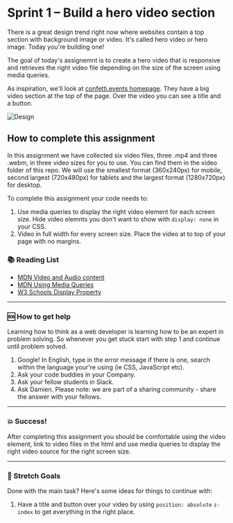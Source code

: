 # Sprint 1 – Build a hero video section

There is a great design trend right now where websites contain a top section with background image or video. It's called hero video or hero image. Today you're building one!

The goal of today's assignemnt is to create a hero video that is responsive and retrieves the right video file depending on the size of the screen using media queries.

As inspiration, we'll look at [confetti.events homepage](http://confetti.events/). They have a big video section at the top of the page. Over the video you can see a title and a button.

![Design](https://github.com/Technigo/assignment-hero/blob/master/hero-video.png)

## How to complete this assignment

In this assignment we have collected six video files, three .mp4 and three .webm, in three video sizes for you to use. You can find them in the video folder of this repo. We will use the smallest format (360x240px) for mobile, second largest (720x480px) for tablets and the largest format (1280x720px) for desktop.

To complete this assignment your code needs to:
1. Use media queries to display the right video element for each screen size. Hide video elemnts you don't want to show with ``` display: none ``` in your CSS.
2. Video in full width for every screen size. Place the video at to top  of your page with no margins.

### :books: Reading List

* [MDN Video and Audio content](https://developer.mozilla.org/en-US/docs/Learn/HTML/Multimedia_and_embedding/Video_and_audio_content)
* [MDN Using Media Queries](https://developer.mozilla.org/en-US/docs/Web/CSS/Media_Queries/Using_media_queries)
* [W3 Schools Display Property](https://www.w3schools.com/css/css_display_visibility.asp)

---

### :sos: How to get help
Learning how to think as a web developer is learning how to be an expert in problem solving. So whenever you get stuck start with step 1 and continue until problem solved.

1. Google! In English, type in the error message if there is one, search within the language your're using (ie CSS, JavaScript etc).
2. Ask your code buddies in your Company.
3. Ask your fellow students in Slack.
4. Ask Damien. Please note: we are part of a sharing community - share the answer with your fellows.

---

### :boom: Success!

After completing this assignment you should be comfortable using the video element, link to video files in the html and use media queries to display the right video source for the right screen size.

---

### :runner: Stretch Goals

Done with the main task? Here's some ideas for things to continue with:

1. Have a title and button over your video by using ``` position: absolute ``` ``` z-index ``` to get everything in the right place.
